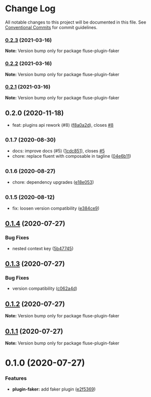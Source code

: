 # Change Log

All notable changes to this project will be documented in this file.
See [Conventional Commits](https://conventionalcommits.org) for commit guidelines.

### [0.2.3](https://github.com/Nayni/fluse/compare/fluse-plugin-faker@0.2.1...fluse-plugin-faker@0.2.3) (2021-03-16)

**Note:** Version bump only for package fluse-plugin-faker





### [0.2.2](https://github.com/Nayni/fluse/compare/fluse-plugin-faker@0.2.1...fluse-plugin-faker@0.2.2) (2021-03-16)

**Note:** Version bump only for package fluse-plugin-faker





### [0.2.1](https://github.com/Nayni/fluse/compare/fluse-plugin-faker@0.2.0...fluse-plugin-faker@0.2.1) (2021-03-16)

**Note:** Version bump only for package fluse-plugin-faker





## 0.2.0 (2020-11-18)

* feat: plugins api rework (#8) ([f8a0a2d](https://github.com/Nayni/fluse/commit/f8a0a2d)), closes [#8](https://github.com/Nayni/fluse/issues/8)





## <small>0.1.7 (2020-08-30)</small>

* docs: improve docs (#5) ([1cdc851](https://github.com/Nayni/fluse/commit/1cdc851)), closes [#5](https://github.com/Nayni/fluse/issues/5)
* chore: replace fluent with composable in tagline ([04e6b11](https://github.com/Nayni/fluse/commit/04e6b11))





## <small>0.1.6 (2020-08-27)</small>

* chore: dependency upgrades ([e18e053](https://github.com/Nayni/fluse/commit/e18e053))





## <small>0.1.5 (2020-08-12)</small>

* fix: loosen version compatibility ([e384ce9](https://github.com/Nayni/fluse/commit/e384ce9))





## [0.1.4](https://github.com/Nayni/fluse/compare/fluse-plugin-faker@0.1.3...fluse-plugin-faker@0.1.4) (2020-07-27)


### Bug Fixes

* nested context key ([5b47745](https://github.com/Nayni/fluse/commit/5b477450ce16759e8dd5e3292a66d7a834ed7cfb))





## [0.1.3](https://github.com/Nayni/fluse/compare/fluse-plugin-faker@0.1.2...fluse-plugin-faker@0.1.3) (2020-07-27)


### Bug Fixes

* version compatibility ([c062a4d](https://github.com/Nayni/fluse/commit/c062a4de683bce48de48235ddf6016546ac5bb34))





## [0.1.2](https://github.com/Nayni/fluse/compare/fluse-plugin-faker@0.1.1...fluse-plugin-faker@0.1.2) (2020-07-27)

**Note:** Version bump only for package fluse-plugin-faker





## [0.1.1](https://github.com/Nayni/fluse/compare/fluse-plugin-faker@0.1.0...fluse-plugin-faker@0.1.1) (2020-07-27)

**Note:** Version bump only for package fluse-plugin-faker





# 0.1.0 (2020-07-27)


### Features

* **plugin-faker:** add faker plugin ([e2f5369](https://github.com/Nayni/fluse/commit/e2f5369951bd2397f26066fc49b02a997fa69a0b))
